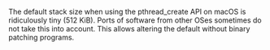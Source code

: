 The default stack size when using the pthread_create API on macOS is ridiculously tiny (512 KiB). Ports of software from other OSes sometimes do not take this into account. This allows altering the default without binary patching programs.
